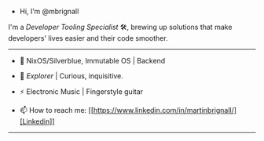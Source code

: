 

* Hi, I’m @mbrignall

I'm a *Developer Tooling Specialist* :hammer_and_wrench:, brewing up solutions that make developers' lives easier and their code smoother. 

-----

- :telescope: NixOS/Silverblue, Immutable OS | Backend

- :seedling: *Explorer* | Curious, inquisitive.

- :zap: Electronic Music | Fingerstyle guitar

- :mailbox: How to reach me:
  [[https://www.linkedin.com/in/martinbrignall/][Linkedin]]

-----

